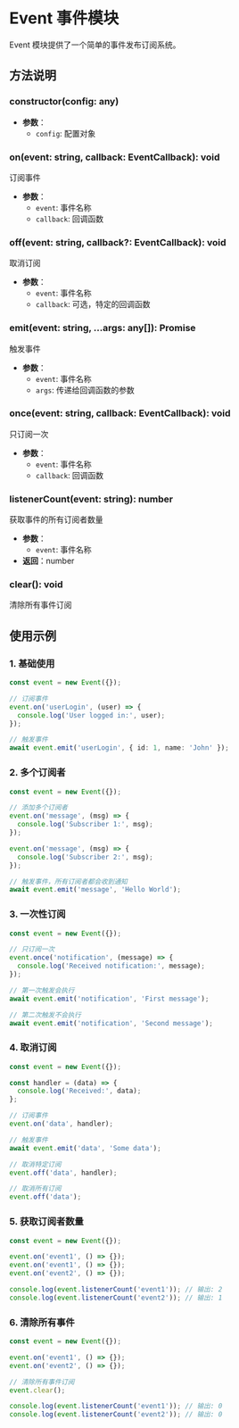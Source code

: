 # Event 事件模块

Event 模块提供了一个简单的事件发布订阅系统。

## 方法说明

### constructor(config: any)
- **参数**：
  - `config`: 配置对象

### on(event: string, callback: EventCallback): void
订阅事件
- **参数**：
  - `event`: 事件名称
  - `callback`: 回调函数

### off(event: string, callback?: EventCallback): void
取消订阅
- **参数**：
  - `event`: 事件名称
  - `callback`: 可选，特定的回调函数

### emit(event: string, ...args: any[]): Promise<void>
触发事件
- **参数**：
  - `event`: 事件名称
  - `args`: 传递给回调函数的参数

### once(event: string, callback: EventCallback): void
只订阅一次
- **参数**：
  - `event`: 事件名称
  - `callback`: 回调函数

### listenerCount(event: string): number
获取事件的所有订阅者数量
- **参数**：
  - `event`: 事件名称
- **返回**：number

### clear(): void
清除所有事件订阅

## 使用示例

### 1. 基础使用
```typescript
const event = new Event({});

// 订阅事件
event.on('userLogin', (user) => {
  console.log('User logged in:', user);
});

// 触发事件
await event.emit('userLogin', { id: 1, name: 'John' });
```

### 2. 多个订阅者
```typescript
const event = new Event({});

// 添加多个订阅者
event.on('message', (msg) => {
  console.log('Subscriber 1:', msg);
});

event.on('message', (msg) => {
  console.log('Subscriber 2:', msg);
});

// 触发事件，所有订阅者都会收到通知
await event.emit('message', 'Hello World');
```

### 3. 一次性订阅
```typescript
const event = new Event({});

// 只订阅一次
event.once('notification', (message) => {
  console.log('Received notification:', message);
});

// 第一次触发会执行
await event.emit('notification', 'First message');

// 第二次触发不会执行
await event.emit('notification', 'Second message');
```

### 4. 取消订阅
```typescript
const event = new Event({});

const handler = (data) => {
  console.log('Received:', data);
};

// 订阅事件
event.on('data', handler);

// 触发事件
await event.emit('data', 'Some data');

// 取消特定订阅
event.off('data', handler);

// 取消所有订阅
event.off('data');
```

### 5. 获取订阅者数量
```typescript
const event = new Event({});

event.on('event1', () => {});
event.on('event1', () => {});
event.on('event2', () => {});

console.log(event.listenerCount('event1')); // 输出: 2
console.log(event.listenerCount('event2')); // 输出: 1
```

### 6. 清除所有事件
```typescript
const event = new Event({});

event.on('event1', () => {});
event.on('event2', () => {});

// 清除所有事件订阅
event.clear();

console.log(event.listenerCount('event1')); // 输出: 0
console.log(event.listenerCount('event2')); // 输出: 0
``` 